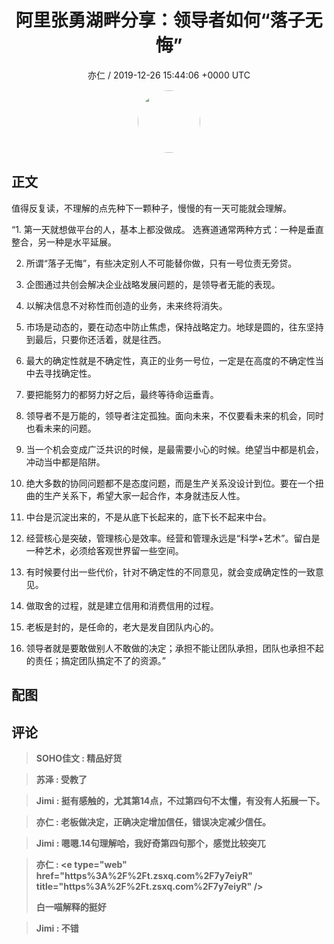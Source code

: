 <h1 align="center">阿里张勇湖畔分享：领导者如何“落子无悔”</h1>
<p align="center">
    <a>亦仁 / 2019-12-26 15:44:06 &#43;0000 UTC</a>
</p>

<div align="center">
    <img src="https://images.zsxq.com/Fn3NQqCN8nuGF86yZPXSbEsl0mb3?e=1590940799&amp;token=kIxbL07-8jAj8w1n4s9zv64FuZZNEATmlU_Vm6zD:pfbNc8W3hS0oYG_hyXXh_rHMHuc=" width="100" height="100" style="border:1px solid;border-radius:50%; color:#ffffff"/>
</div>

## 正文

<div>


值得反复读，不理解的点先种下一颗种子，慢慢的有一天可能就会理解。

“1. 第一天就想做平台的人，基本上都没做成。
选赛道通常两种方式：一种是垂直整合，另一种是水平延展。

2. 所谓“落子无悔”，有些决定别人不可能替你做，只有一号位责无旁贷。 

3. 企图通过共创会解决企业战略发展问题的，是领导者无能的表现。

4. 以解决信息不对称性而创造的业务，未来终将消失。

5. 市场是动态的，要在动态中防止焦虑，保持战略定力。地球是圆的，往东坚持到最后，只要你还活着，就是往西。

6. 最大的确定性就是不确定性，真正的业务一号位，一定是在高度的不确定性当中去寻找确定性。

7. 要把能努力的都努力好之后，最终等待命运垂青。

8. 领导者不是万能的，领导者注定孤独。面向未来，不仅要看未来的机会，同时也看未来的问题。

9. 当一个机会变成广泛共识的时候，是最需要小心的时候。绝望当中都是机会，冲动当中都是陷阱。

10. 绝大多数的协同问题都不是态度问题，而是生产关系没设计到位。要在一个扭曲的生产关系下，希望大家一起合作，本身就违反人性。

11. 中台是沉淀出来的，不是从底下长起来的，底下长不起来中台。

12. 经营核心是突破，管理核心是效率。经营和管理永远是“科学&#43;艺术”。留白是一种艺术，必须给客观世界留一些空间。

13. 有时候要付出一些代价，针对不确定性的不同意见，就会变成确定性的一致意见。

14. 做取舍的过程，就是建立信用和消费信用的过程。

15. 老板是封的，是任命的，老大是发自团队内心的。

16. 领导者就是要敢做别人不敢做的决定；承担不能让团队承担，团队也承担不起的责任；搞定团队搞定不了的资源。”
</div>

## 配图
<div class="image" align="center">

</div>

## 评论

<div align="left">
<div>

<blockquote >
<span> <strong>SOHO佳文 : 精品好货 </strong></span>
</blockquote>

<blockquote >
<span> <strong>苏泽 : 受教了 </strong></span>
</blockquote>

<blockquote >
<span> <strong>Jimi : 挺有感触的，尤其第14点，不过第四句不太懂，有没有人拓展一下。 </strong></span>
</blockquote>

<blockquote >
<span> <strong>亦仁 : 老板做决定，正确决定增加信任，错误决定减少信任。 </strong></span>
</blockquote>

<blockquote >
<span> <strong>Jimi : 嗯嗯.14句理解哈，我好奇第四句那个，感觉比较突兀 </strong></span>
</blockquote>

<blockquote >
<span> <strong>亦仁 : &lt;e type=&#34;web&#34; href=&#34;https%3A%2F%2Ft.zsxq.com%2F7y7eiyR&#34; title=&#34;https%3A%2F%2Ft.zsxq.com%2F7y7eiyR&#34; /&gt;

白一喵解释的挺好 </strong></span>
</blockquote>

<blockquote >
<span> <strong>Jimi : 不错 </strong></span>
</blockquote>

</div>
</div>